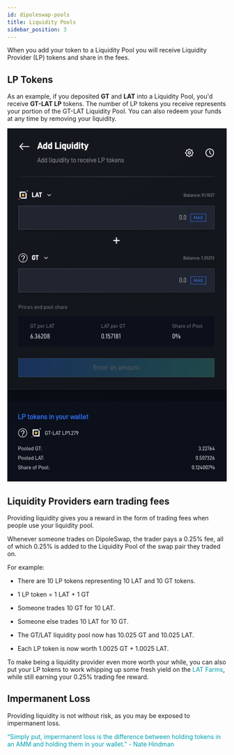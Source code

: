 ```yaml
---
id: dipoleswap-pools
title: Liquidity Pools
sidebar_position: 3
---
```


When you add your token to a Liquidity Pool you will receive Liquidity Provider (LP) tokens and share in the fees.


## LP Tokens

As an example, if you deposited **GT** and **LAT** into a Liquidity Pool, you'd receive **GT-LAT LP** tokens.
The number of LP tokens you receive represents your portion of the GT-LAT Liquidity Pool.
You can also redeem your funds at any time by removing your liquidity.

![add-liquidity](../../images/add-liquidity.jpg#center)

## Liquidity Providers earn trading fees

Providing liquidity gives you a reward in the form of trading fees when people use your liquidity pool.

Whenever someone trades on DipoleSwap, the trader pays a 0.25% fee, all of which 0.25% is added to the Liquidity Pool of the swap pair they traded on.

For example:

+ There are 10 LP tokens representing 10 LAT and 10 GT tokens.

+ 1 LP token = 1 LAT + 1 GT
  
+ Someone trades 10 GT for 10 LAT.

+ Someone else trades 10 LAT for 10 GT.

+ The GT/LAT liquidity pool now has 10.025 GT and 10.025 LAT.

+ Each LP token is now worth 1.0025 GT + 1.0025 LAT.

To make being a liquidity provider even more worth your while, you can also put your LP tokens to work whipping up some fresh yield on the <font color='#009fae'>LAT Farms</font>, while still earning your 0.25% trading fee reward.

## Impermanent Loss

Providing liquidity is not without risk, as you may be exposed to impermanent loss.

<font color='#009fae'>“Simply put, impermanent loss is the difference between holding tokens in an AMM and holding them in your wallet.” - Nate Hindman</font>

